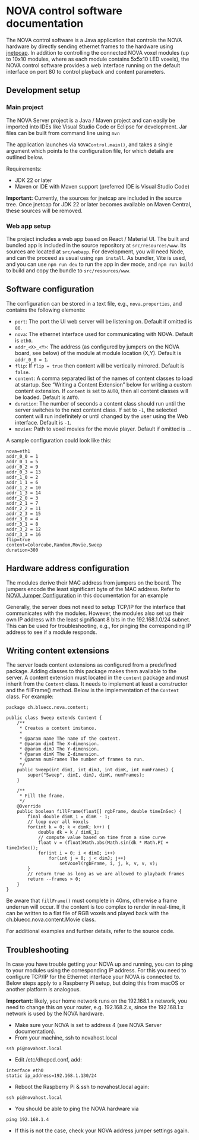 # NOVA control software documentation

The NOVA control software is a Java application that controls the NOVA hardware by directly sending ethernet frames to the hardware using [jnetpcap](https://github.com/slytechs-repos/jnetpcap-wrapper). In addition to controlling the connected NOVA voxel modules (up to 10x10 modules, where as each module contains 5x5x10 LED voxels), the NOVA control software provides a web interface running on the default interface on port 80 to control playback and content parameters.

## Development setup

### Main project

The NOVA Server project is a Java / Maven project and can easily be imported into IDEs like Visual Studio Code or Eclipse for development. Jar files can be built from command line using `mvn`

The application launches via `NOVAControl.main()`, and takes a single argument which points to the configuration file, for which details are outlined below.

Requirements:
- JDK 22 or later
- Maven or IDE with Maven support (preferred IDE is Visual Studio Code)

**Important:** Currently, the sources for jnetcap are included in the source tree. Once jnetcap for JDK 22 or later becomes available on Maven Central, these sources will be removed.


### Web app setup

The project includes a web app based on React / Material UI. The built and bundled app is included in the source repository at `src/resources/www`. Its sources are located at `src/webapp`. For development, you will need Node, and can the proceed as usual using `npm install`. As bundler, Vite is used, and you can use `npm run dev` to run the app in dev mode, and `npm run build` to build and copy the bundle to `src/resources/www`.



## Software configuration

The configuration can be stored in a text file, e.g., `nova.properties`, and contains the following elements:

- `port`: The port the UI web server will be listening on. Default if omitted is `80`.
- `nova`: The ethernet interface used for communicating with NOVA. Default is `eth0`.
- `addr_<X>_<Y>`: The address (as configured by jumpers on the NOVA board, see below) of the module at module location (X,Y). Default is `addr_0_0 = 1`.
- `flip`: If `flip = true` then content will be vertically mirrored. Default is `false`.
- `content`: A comma separated list of the names of content classes to load at startup. See “Writing a Content Extension” below for writing a
custom content extension. If `content` is set to `AUTO`, then all content classes will be loaded. Default is `AUTO`.
- `duration`: The number of seconds a content class should run until the server switches to the next content class. If set to `-1`, the selected content will run indefinitely or until changed by the user using the Web interface. Default is `-1`.
- `movies`: Path to voxel movies for the movie player. Default if omitted is `.`.

A sample configuration could look like this:

```
nova=eth1
addr_0_0 = 1
addr_0_1 = 5
addr_0_2 = 9
addr_0_3 = 13
addr_1_0 = 2
addr_1_1 = 6
addr_1_2 = 10
addr_1_3 = 14
addr_2_0 = 3
addr_2_1 = 7
addr_2_2 = 11
addr_2_3 = 15
addr_3_0 = 4
addr_3_1 = 8
addr_3_2 = 12
addr_3_3 = 16
flip=true
content=Colorcube,Random,Movie,Sweep
duration=300
```

## Hardware address configuration

The modules derive their MAC address from jumpers on the board. The jumpers encode the least significant byte of the MAC address. Refer to [NOVA Jumper Configuration](nova_jumpers.jpg) in this documentation for an example

Generally, the server does not need to setup TCP/IP for the interface that communicates with the modules. However, the modules also set up their own IP address with the least significant 8 bits in the 192.168.1.0/24 subnet. This can be used for troubleshooting, e.g., for pinging the corresponding IP address to see if a module responds.


## Writing content extensions

The server loads content extensions as configured from a predefined package. Adding classes to this package makes them available to the server. A content extension must located in the `content` package and must inherit from the `Content` class. It needs to implement at least a constructor and the fillFrame() method. Below is the implementation of the `Content` class. For example:

```
package ch.bluecc.nova.content;

public class Sweep extends Content {
	/**
	 * Creates a content instance.
	 * 
	 * @param name The name of the content.
	 * @param dimI The X-dimension.
	 * @param dimJ The Y-dimension.
	 * @param dimK The Z-dimension.
	 * @param numFrames The number of frames to run.
	 */
	public Sweep(int dimI, int dimJ, int dimK, int numFrames) {
		super("Sweep", dimI, dimJ, dimK, numFrames);
	}

	/**
	 * Fill the frame.
	 */
	@Override
	public boolean fillFrame(float[] rgbFrame, double timeInSec) {
		final double dimK_1 = dimK - 1;
		// loop over all voxels 
		for(int k = 0; k < dimK; k++) {
			double dk = k / dimK_1;
			// compute value based on time from a sine curve
			float v = (float)Math.abs(Math.sin(dk * Math.PI + timeInSec));
			for(int i = 0; i < dimI; i++)
				for(int j = 0; j < dimJ; j++)
					setVoxel(rgbFrame, i, j, k, v, v, v);
		}
		// return true as long as we are allowed to playback frames
		return --frames > 0;
	}
}
```

Be aware that `fillFrame()` must complete in 40ms, otherwise a frame underrun will occur. If the content is too complex to render in real-time, it can be written to a flat file of RGB voxels and played back with the ch.bluecc.nova.content.Movie class.

For additional examples and further details, refer to the source code.


## Troubleshooting

In case you have trouble getting your NOVA up and running, you can to ping to your modules using the corresponding IP address. For this you need to configure TCP/IP for the Ethernet interface your NOVA is connected to. Below steps apply to a Raspberry Pi setup, but doing this from macOS or another platform is analogous. 

**Important:** likely, your home network runs on the 192.168.1.x network, you need to change this on your router, e.g. 192.168.2.x, since the 192.168.1.x network is used by the NOVA hardware.

* Make sure your NOVA is set to address 4 (see NOVA Server documentation).
* From your machine, ssh to novahost.local

```
ssh pi@novahost.local
```

* Edit /etc/dhcpcd.conf, add:

```
interface eth0
static ip_address=192.168.1.130/24
```

* Reboot the Raspberry Pi & ssh to novahost.local again:

```
ssh pi@novahost.local
```

* You should be able to ping the NOVA hardware via

```
ping 192.168.1.4
```

* If this is not the case, check your NOVA address jumper settings again.
